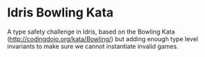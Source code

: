# Idris Bowling Kata

A type safety challenge in Idris, based on the Bowling Kata (http://codingdojo.org/kata/Bowling/) but adding enough type level invariants to make sure we cannot instantiate invalid games.
